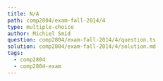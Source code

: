 ```yaml
---
title: N/A
path: comp2804/exam-fall-2014/4
type: multiple-choice
author: Michiel Smid
question: comp2804/exam-fall-2014/4/question.ts
solution: comp2804/exam-fall-2014/4/solution.md
tags:
  - comp2804
  - comp2804-exam
---
```

